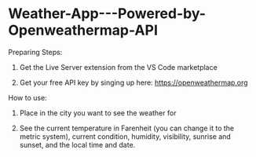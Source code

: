 # Weather-App---Powered-by-Openweathermap-API

Preparing Steps:
1. Get the Live Server extension from the VS Code marketplace

2. Get your free API key by singing up here: https://openweathermap.org

How to use:
1. Place in the city you want to see the weather for

2. See the current temperature in Farenheit (you can change it to the metric system), current condition, humidity, visibility, sunrise and sunset, and the local time and date.
